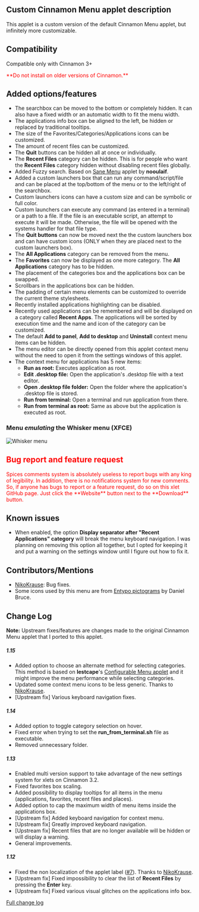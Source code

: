## Custom Cinnamon Menu applet description

This applet is a custom version of the default Cinnamon Menu applet, but infinitely more customizable.

## Compatibility

Compatible only with Cinnamon 3+

<span style="color:red;">
**Do not install on older versions of Cinnamon.**
</span>


## Added options/features

- The searchbox can be moved to the bottom or completely hidden. It can also have a fixed width or an automatic width to fit the menu width.
- The applications info box can be aligned to the left, be hidden or replaced by traditional tooltips.
- The size of the Favorites/Categories/Applications icons can be customized.
- The amount of recent files can be customized.
- The **Quit** buttons can be hidden all at once or individually.
- The **Recent Files** category can be hidden. This is for people who want the **Recent Files** category hidden without disabling recent files globally.
- Added Fuzzy search. Based on [Sane Menu](https://cinnamon-spices.linuxmint.com/applets/view/258s) applet by **nooulaif**.
- Added a custom launchers box that can run any command/script/file and can be placed at the top/bottom of the menu or to the left/right of the searchbox.
- Custom launchers icons can have a custom size and can be symbolic or full color.
- Custom launchers can execute any command (as entered in a terminal) or a path to a file. If the file is an executable script, an attempt to execute it will be made. Otherwise, the file will be opened with the systems handler for that file type.
- The **Quit buttons** can now be moved next the the custom launchers box and can have custom icons (ONLY when they are placed next to the custom launchers box).
- The **All Applications** category can be removed from the menu.
- The **Favorites** can now be displayed as one more category. The **All Applications** category has to be hidden.
- The placement of the categories box and the applications box can be swapped.
- Scrollbars in the applications box can be hidden.
- The padding of certain menu elements can be customized to override the current theme stylesheets.
- Recently installed applications highlighting can be disabled.
- Recently used applications can be remembered and will be displayed on a category called **Recent Apps**. The applications will be sorted by execution time and the name and icon of the category can be customized.
- The default **Add to panel**, **Add to desktop** and **Uninstall** context menu items can be hidden.
- The menu editor can be directly opened from this applet context menu without the need to open it from the settings windows of this applet.
- The context menu for applications has 5 new items:
    - **Run as root:** Executes application as root.
    - **Edit .desktop file:** Open the application's .desktop file with a text editor.
    - **Open .desktop file folder:** Open the folder where the application's .desktop file is stored.
    - **Run from terminal:** Open a terminal and run application from there.
    - **Run from terminal as root:** Same as above but the application is executed as root.

### Menu *emulating* the Whisker menu (XFCE)

![Whisker menu](https://raw.githubusercontent.com/Odyseus/CinnamonTools/master/Applets/0dyseus%40CustomCinnamonMenu/screenshot2.png "Whisker menu")

<h2 style="color:red;"> Bug report and feature request</h2>
<span style="color:red;">
Spices comments system is absolutely useless to report bugs with any king of legibility. In addition, there is no notifications system for new comments. So, if anyone has bugs to report or a feature request, do so on this xlet GitHub page. Just click the **Website** button next to the **Download** button.
</span>

## Known issues
- When enabled, the option **Display separator after "Recent Applications" category** will break the menu keyboard navigation. I was planning on removing this option all together, but I opted for keeping it and put a warning on the settings window until I figure out how to fix it.

## Contributors/Mentions
- [NikoKrause](https://github.com/NikoKrause): Bug fixes.
- Some icons used by this menu are from [Entypo pictograms](www.entypo.com) by Daniel Bruce.

## Change Log

**Note:** Upstream fixes/features are changes made to the original Cinnamon Menu applet that I ported to this applet.

##### 1.15
- Added option to choose an alternate method for selecting categories. This method is based on **lestcape**'s [Configurable Menu applet](https://github.com/lestcape/Configurable-Menu) and it might improve the menu performance while selecting categories.
- Updated some context menu icons to be less generic. Thanks to [NikoKrause](https://github.com/NikoKrause).
- [Upstream fix] Various keyboard navigation fixes.

##### 1.14
- Added option to toggle category selection on hover.
- Fixed error when trying to set the **run_from_terminal.sh** file as executable.
- Removed unnecessary folder.

##### 1.13
- Enabled multi version support to take advantage of the new settings system for xlets on Cinnamon 3.2.
- Fixed favorites box scaling.
- Added possibility to display tooltips for all items in the menu (applications, favorites, recent files and places).
- Added option to cap the maximum width of menu items inside the applications box.
- [Upstream fix] Added keyboard navigation for context menu.
- [Upstream fix] Greatly improved keyboard navigation.
- [Upstream fix] Recent files that are no longer available will be hidden or will display a warning.
- General improvements.

##### 1.12
- Fixed the non localization of the applet label ([#7](https://github.com/Odyseus/CinnamonTools/issues/7)). Thanks to [NikoKrause](https://github.com/NikoKrause).
- [Upstream fix] Fixed impossibility to clear the list of **Recent Files** by pressing the **Enter** key.
- [Upstream fix] Fixed various visual glitches on the applications info box.

[Full change log](https://github.com/Odyseus/CinnamonTools/blob/master/Applets/0dyseus%40CustomCinnamonMenu/CHANGELOG.md)
